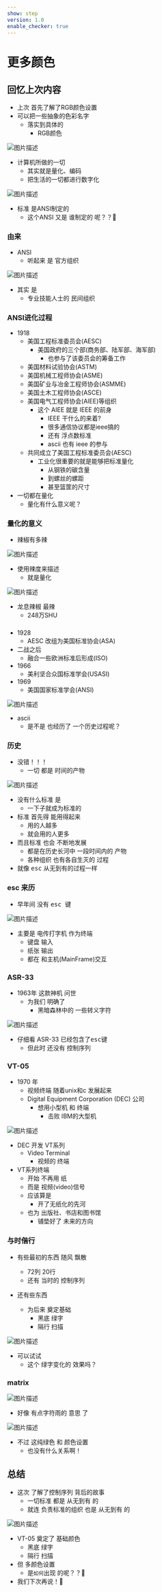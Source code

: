 ```yaml
---
show: step
version: 1.0
enable_checker: true
---
```


# 更多颜色

## 回忆上次内容

- 上次 首先了解了RGB颜色设置
- 可以把一些抽象的色彩名字
	- 落实到具体的
		- RGB颜色

![图片描述](https://doc.shiyanlou.com/courses/uid1190679-20230202-1675308756083)

- 计算机所做的一切
	- 其实就是量化、编码
	- 把生活的一切都进行数字化

![图片描述](https://doc.shiyanlou.com/courses/uid1190679-20230202-1675309330197)

- 标准 是ANSI制定的
	- 这个ANSI 又是 谁制定的 呢？？🤔

### 由来

- ANSI
  - 听起来 是 官方组织

![图片描述](https://doc.shiyanlou.com/courses/uid1190679-20210930-1632975988497)

- 其实 是 
	- 专业技能人士的 民间组织

### ANSI进化过程

- 1918 
    - 美国工程标准委员会(AESC)
		- 美国政府的三个部(商务部、陆军部、海军部)
			- 也参与了该委员会的筹备工作
	- 美国材料试验协会(ASTM)
	- 美国机械工程师协会(ASME)
	- 美国矿业与冶金工程师协会(ASMME)
	- 美国土木工程师协会(ASCE)
	- 美国电气工程师协会(AIEE)等组织
		- 这个 AIEE 就是 IEEE 的前身
			- IEEE 干什么的来着?
			- 很多通信协议都是ieee搞的
			- 还有 浮点数标准
			- ascii 也有 ieee 的参与
	- 共同成立了美国工程标准委员会(AESC)
		- 工业化很重要的就是能够把标准量化
			- 从钢铁的碳含量
			- 到螺丝的螺距
			- 甚至篮筐的尺寸
- 一切都在量化
	- 量化有什么意义呢？

### 量化的意义

- 辣椒有多辣

![图片描述](https://doc.shiyanlou.com/courses/uid1190679-20230813-1691916482323)

- 使用辣度来描述
	- 就是量化

![图片描述](https://doc.shiyanlou.com/courses/uid1190679-20230813-1691916630606)

- 龙息辣椒 最辣
	- 248万SHU

### 

- 1928 
	- AESC 改组为美国标准协会(ASA)
- 二战之后
	- 融合一些欧洲标准后形成(ISO)
- 1966 
	- 美利坚合众国标准学会(USASI)
- 1969 
	- 美国国家标准学会(ANSI)

![图片描述](https://doc.shiyanlou.com/courses/uid1190679-20230813-1691917380876)

- ascii 
	- 是不是 也经历了 一个历史过程呢？

### 历史

- 没错！！！
	- 一切 都是 时间的产物

![图片描述](https://doc.shiyanlou.com/courses/uid1190679-20210930-1632973250796)

- 没有什么标准 是
	- 一下子就成为标准的
- 标准 首先得 能用得起来
	- 用的人越多 
	- 就会用的人更多
- 而且标准 也会 不断地发展
	- 都是在历史长河中 一段时间内的 产物
	- 各种组织 也有各自生灭的 过程
- 就像 <kbd>esc</kbd> 从无到有的过程一样

### esc 来历

- 早年间 没有 <kbd>esc </kbd>  键

![图片描述](https://doc.shiyanlou.com/courses/uid1190679-20221101-1667273641621)

- 主要是 电传打字机 作为终端
	- 键盘 输入
	- 纸张 输出
	- 都在 和主机(MainFrame)交互

### ASR-33

- 1963年 这款神机 问世
	- 为我们 明确了 
		- 黑暗森林中的 一些转义字符

![图片描述](https://doc.shiyanlou.com/courses/uid1190679-20221101-1667273908709)

- 仔细看 ASR-33 已经包含了<kbd>esc</kbd>键
	- 但此时 还没有 控制序列

### VT-05

- 1970 年 
	- 视频终端 随着unix和c 发展起来
	- Digital Equipment Corporation (DEC) 公司
		- 想用小型机 和 终端
			- 击败 IBM的大型机

![图片描述](https://doc.shiyanlou.com/courses/uid1190679-20221101-1667274499979)

- DEC 开发 VT系列
	- Video Terminal
		- 视频的 终端
- VT系列终端 
	- 开始 不再用 纸
	- 而是 视频(video)信号
	- 应该算是 
		- 开了无纸化的先河
	- 也为 出版社、书店和图书馆 
		- 铺垫好了 未来的方向

### 与时偕行

- 有些最初的东西 随风 飘散
	- 72列 20行
	- 还有 当时的 控制序列


- 还有些东西
	- 为后来 奠定基础
		- 黑底 绿字
		- 隔行 扫描

![图片描述](https://doc.shiyanlou.com/courses/uid1190679-20221101-1667274228173)

- 可以试试
	- 这个 绿字变化的 效果吗？

### matrix

![图片描述](https://doc.shiyanlou.com/courses/uid1190679-20221101-1667276110479)

- 好像 有点字符雨的 意思 了

![图片描述](https://doc.shiyanlou.com/courses/uid1190679-20221101-1667276129638)

- 不过 这纯绿色 和 颜色设置
	- 也没有什么关系啊！

## 总结

- 这次 了解了控制序列 背后的故事
	- 一切标准 都是 从无到有 的
	- 就连 负责标准的组织 也是 从无到有 的

![图片描述](https://doc.shiyanlou.com/courses/uid1190679-20230202-1675323889321)
 
- VT-05 奠定了 基础颜色
	- 黑底 绿字
	- 隔行 扫描
- 但 多颜色设置 
	- 是`如何`出现 的呢？？🤔
- 我们下次再说！👋
